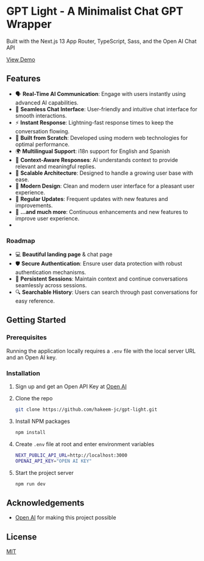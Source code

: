 
# GPT Light - A Minimalist Chat GPT Wrapper

Built with the Next.js 13 App Router, TypeScript, Sass, and the Open AI Chat API

[View Demo](https://gpt-light.vercel.app/)

## Features

- 🗣️ **Real-Time AI Communication**: Engage with users instantly using advanced AI capabilities.
- 💬 **Seamless Chat Interface**: User-friendly and intuitive chat interface for smooth interactions.
- ⚡ **Instant Response**: Lightning-fast response times to keep the conversation flowing.
- 🔧 **Built from Scratch**: Developed using modern web technologies for optimal performance.
- 🌍 **Multilingual Support**:  i18n support for English and Spanish
- 🧠 **Context-Aware Responses**: AI understands context to provide relevant and meaningful replies.
- 🚀 **Scalable Architecture**: Designed to handle a growing user base with ease.
- 🌟 **Modern Design**: Clean and modern user interface for a pleasant user experience.
- 🔄 **Regular Updates**: Frequent updates with new features and improvements.
- 🎁 **...and much more**: Continuous enhancements and new features to improve user experience.
- 
### Roadmap

- 💻 **Beautiful landing page** & chat page
- 🛡️ **Secure Authentication**: Ensure user data protection with robust authentication mechanisms.
- 🔄 **Persistent Sessions**: Maintain context and continue conversations seamlessly across sessions.
- 🔍 **Searchable History**: Users can search through past conversations for easy reference.


## Getting Started

### Prerequisites

Running the application locally requires a `.env` file with the local server URL and an Open AI key.

### Installation

1. Sign up and get an Open API Key at [Open AI](https://platform.openai.com/overview)

2. Clone the repo

    ```sh
    git clone https://github.com/hakeem-jc/gpt-light.git
    ```

3. Install NPM packages

    ```sh
    npm install
    ```

4. Create `.env` file at root and enter environment variables

    ```sh
    NEXT_PUBLIC_API_URL=http://localhost:3000
    OPENAI_API_KEY="OPEN AI KEY"
    ```

5. Start the project server

    ```sh
    npm run dev
    ```

## Acknowledgements

- [Open AI](https://platform.openai.com/) for making this project possible

## License

[MIT](https://choosealicense.com/licenses/mit/)